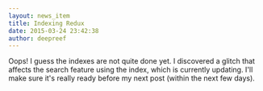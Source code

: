```yaml
---
layout: news_item
title: Indexing Redux
date: 2015-03-24 23:42:38
author: deepreef
---
```


Oops! I guess the indexes are not quite done yet. I discovered a glitch that affects the search feature using the index, which is currently updating. I'll make sure it's really ready before my next post (within the next few days).
